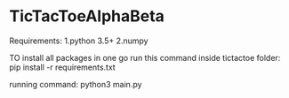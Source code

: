 # TicTacToeAlphaBeta
Requirements:
    1.python 3.5+
    2.numpy

TO install all packages in one go run this command inside tictactoe folder:
pip install -r requirements.txt

running command:
    python3 main.py
